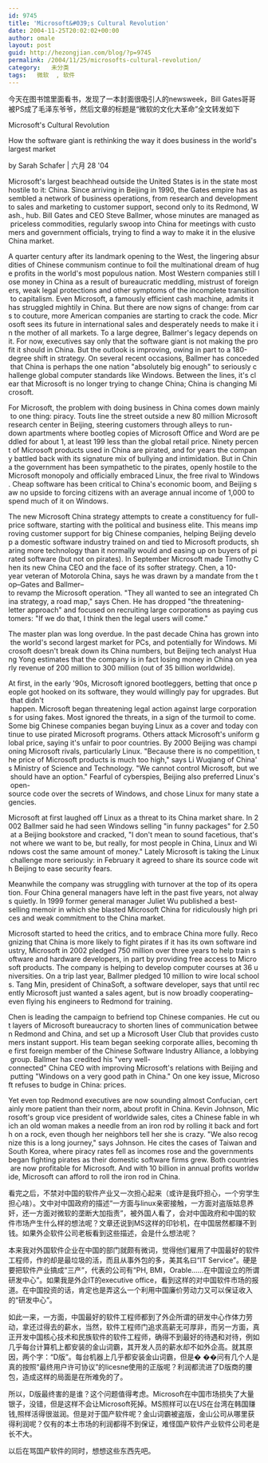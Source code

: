 ```yaml
---
id: 9745
title: 'Microsoft&#039;s Cultural Revolution'
date: 2004-11-25T20:02:02+00:00
author: omale
layout: post
guid: http://hezongjian.com/blog/?p=9745
permalink: /2004/11/25/microsofts-cultural-revolution/
category:   未分类  
tags:   微软  , 软件
---
```

今天在图书馆里面看书，发现了一本封面很吸引人的newsweek，Bill&nbsp;Gates哥哥被PS成了毛泽东爷爷，然后文章的标题是&ldquo;微软的文化大革命&rdquo;全文转发如下

Microsoft's&nbsp;Cultural&nbsp;Revolution
	  
How&nbsp;the&nbsp;software&nbsp;giant&nbsp;is&nbsp;rethinking&nbsp;the&nbsp;way&nbsp;it&nbsp;does&nbsp;business&nbsp;in&nbsp;the&nbsp;world's&nbsp;largest&nbsp;market

by&nbsp;Sarah&nbsp;Schafer&nbsp;|&nbsp;六月&nbsp;28&nbsp;'04

Microsoft's&nbsp;largest&nbsp;beachhead&nbsp;outside&nbsp;the&nbsp;United&nbsp;States&nbsp;is&nbsp;in&nbsp;the&nbsp;state&nbsp;most&nbsp;hostile&nbsp;to&nbsp;it:&nbsp;China.&nbsp;Since&nbsp;arriving&nbsp;in&nbsp;Beijing&nbsp;in&nbsp;1990,&nbsp;the&nbsp;Gates&nbsp;empire&nbsp;has&nbsp;assembled&nbsp;a&nbsp;network&nbsp;of&nbsp;business&nbsp;operations,&nbsp;from&nbsp;research&nbsp;and&nbsp;development&nbsp;to&nbsp;sales&nbsp;and&nbsp;marketing&nbsp;to&nbsp;customer&nbsp;support,&nbsp;second&nbsp;only&nbsp;to&nbsp;its&nbsp;Redmond,&nbsp;Wash.,&nbsp;hub.&nbsp;Bill&nbsp;Gates&nbsp;and&nbsp;CEO&nbsp;Steve&nbsp;Ballmer,&nbsp;whose&nbsp;minutes&nbsp;are&nbsp;managed&nbsp;as&nbsp;priceless&nbsp;commodities,&nbsp;regularly&nbsp;swoop&nbsp;into&nbsp;China&nbsp;for&nbsp;meetings&nbsp;with&nbsp;customers&nbsp;and&nbsp;government&nbsp;officials,&nbsp;trying&nbsp;to&nbsp;find&nbsp;a&nbsp;way&nbsp;to&nbsp;make&nbsp;it&nbsp;in&nbsp;the&nbsp;elusive&nbsp;China&nbsp;market.&nbsp;

A&nbsp;quarter&nbsp;century&nbsp;after&nbsp;its&nbsp;landmark&nbsp;opening&nbsp;to&nbsp;the&nbsp;West,&nbsp;the&nbsp;lingering&nbsp;absurdities&nbsp;of&nbsp;Chinese&nbsp;communism&nbsp;continue&nbsp;to&nbsp;foil&nbsp;the&nbsp;multinational&nbsp;dream&nbsp;of&nbsp;huge&nbsp;profits&nbsp;in&nbsp;the&nbsp;world's&nbsp;most&nbsp;populous&nbsp;nation.&nbsp;Most&nbsp;Western&nbsp;companies&nbsp;still&nbsp;lose&nbsp;money&nbsp;in&nbsp;China&nbsp;as&nbsp;a&nbsp;result&nbsp;of&nbsp;bureaucratic&nbsp;meddling,&nbsp;mistrust&nbsp;of&nbsp;foreigners,&nbsp;weak&nbsp;legal&nbsp;protections&nbsp;and&nbsp;other&nbsp;symptoms&nbsp;of&nbsp;the&nbsp;incomplete&nbsp;transition&nbsp;to&nbsp;capitalism.&nbsp;Even&nbsp;Microsoft,&nbsp;a&nbsp;famously&nbsp;efficient&nbsp;cash&nbsp;machine,&nbsp;admits&nbsp;it&nbsp;has&nbsp;struggled&nbsp;mightily&nbsp;in&nbsp;China.&nbsp;But&nbsp;there&nbsp;are&nbsp;now&nbsp;signs&nbsp;of&nbsp;change:&nbsp;from&nbsp;cars&nbsp;to&nbsp;couture,&nbsp;more&nbsp;American&nbsp;companies&nbsp;are&nbsp;starting&nbsp;to&nbsp;crack&nbsp;the&nbsp;code.&nbsp;Microsoft&nbsp;sees&nbsp;its&nbsp;future&nbsp;in&nbsp;international&nbsp;sales&nbsp;and&nbsp;desperately&nbsp;needs&nbsp;to&nbsp;make&nbsp;it&nbsp;in&nbsp;the&nbsp;mother&nbsp;of&nbsp;all&nbsp;markets.&nbsp;To&nbsp;a&nbsp;large&nbsp;degree,&nbsp;Ballmer's&nbsp;legacy&nbsp;depends&nbsp;on&nbsp;it.&nbsp;For&nbsp;now,&nbsp;executives&nbsp;say&nbsp;only&nbsp;that&nbsp;the&nbsp;software&nbsp;giant&nbsp;is&nbsp;not&nbsp;making&nbsp;the&nbsp;profit&nbsp;it&nbsp;should&nbsp;in&nbsp;China.&nbsp;But&nbsp;the&nbsp;outlook&nbsp;is&nbsp;improving,&nbsp;owing&nbsp;in&nbsp;part&nbsp;to&nbsp;a&nbsp;180-degree&nbsp;shift&nbsp;in&nbsp;strategy.&nbsp;On&nbsp;several&nbsp;recent&nbsp;occasions,&nbsp;Ballmer&nbsp;has&nbsp;conceded&nbsp;that&nbsp;China&nbsp;is&nbsp;perhaps&nbsp;the&nbsp;one&nbsp;nation&nbsp;"absolutely&nbsp;big&nbsp;enough"&nbsp;to&nbsp;seriously&nbsp;challenge&nbsp;global&nbsp;computer&nbsp;standards&nbsp;like&nbsp;Windows.&nbsp;Between&nbsp;the&nbsp;lines,&nbsp;it's&nbsp;clear&nbsp;that&nbsp;Microsoft&nbsp;is&nbsp;no&nbsp;longer&nbsp;trying&nbsp;to&nbsp;change&nbsp;China;&nbsp;China&nbsp;is&nbsp;changing&nbsp;Microsoft.&nbsp;

For&nbsp;Microsoft,&nbsp;the&nbsp;problem&nbsp;with&nbsp;doing&nbsp;business&nbsp;in&nbsp;China&nbsp;comes&nbsp;down&nbsp;mainly&nbsp;to&nbsp;one&nbsp;thing:&nbsp;piracy.&nbsp;Touts&nbsp;line&nbsp;the&nbsp;street&nbsp;outside&nbsp;a&nbsp;new&nbsp;80&nbsp;million&nbsp;Microsoft&nbsp;research&nbsp;center&nbsp;in&nbsp;Beijing,&nbsp;steering&nbsp;customers&nbsp;through&nbsp;alleys&nbsp;to&nbsp;run-down&nbsp;apartments&nbsp;where&nbsp;bootleg&nbsp;copies&nbsp;of&nbsp;Microsoft&nbsp;Office&nbsp;and&nbsp;Word&nbsp;are&nbsp;peddled&nbsp;for&nbsp;about&nbsp;1,&nbsp;at&nbsp;least&nbsp;199&nbsp;less&nbsp;than&nbsp;the&nbsp;global&nbsp;retail&nbsp;price.&nbsp;Ninety&nbsp;percent&nbsp;of&nbsp;Microsoft&nbsp;products&nbsp;used&nbsp;in&nbsp;China&nbsp;are&nbsp;pirated,&nbsp;and&nbsp;for&nbsp;years&nbsp;the&nbsp;company&nbsp;battled&nbsp;back&nbsp;with&nbsp;its&nbsp;signature&nbsp;mix&nbsp;of&nbsp;bullying&nbsp;and&nbsp;intimidation.&nbsp;But&nbsp;in&nbsp;China&nbsp;the&nbsp;government&nbsp;has&nbsp;been&nbsp;sympathetic&nbsp;to&nbsp;the&nbsp;pirates,&nbsp;openly&nbsp;hostile&nbsp;to&nbsp;the&nbsp;Microsoft&nbsp;monopoly&nbsp;and&nbsp;officially&nbsp;embraced&nbsp;Linux,&nbsp;the&nbsp;free&nbsp;rival&nbsp;to&nbsp;Windows.&nbsp;Cheap&nbsp;software&nbsp;has&nbsp;been&nbsp;critical&nbsp;to&nbsp;China's&nbsp;economic&nbsp;boom,&nbsp;and&nbsp;Beijing&nbsp;saw&nbsp;no&nbsp;upside&nbsp;to&nbsp;forcing&nbsp;citizens&nbsp;with&nbsp;an&nbsp;average&nbsp;annual&nbsp;income&nbsp;of&nbsp;1,000&nbsp;to&nbsp;spend&nbsp;much&nbsp;of&nbsp;it&nbsp;on&nbsp;Windows.&nbsp;

The&nbsp;new&nbsp;Microsoft&nbsp;China&nbsp;strategy&nbsp;attempts&nbsp;to&nbsp;create&nbsp;a&nbsp;constituency&nbsp;for&nbsp;full-price&nbsp;software,&nbsp;starting&nbsp;with&nbsp;the&nbsp;political&nbsp;and&nbsp;business&nbsp;elite.&nbsp;This&nbsp;means&nbsp;improving&nbsp;customer&nbsp;support&nbsp;for&nbsp;big&nbsp;Chinese&nbsp;companies,&nbsp;helping&nbsp;Beijing&nbsp;develop&nbsp;a&nbsp;domestic&nbsp;software&nbsp;industry&nbsp;trained&nbsp;on&nbsp;and&nbsp;tied&nbsp;to&nbsp;Microsoft&nbsp;products,&nbsp;sharing&nbsp;more&nbsp;technology&nbsp;than&nbsp;it&nbsp;normally&nbsp;would&nbsp;and&nbsp;easing&nbsp;up&nbsp;on&nbsp;buyers&nbsp;of&nbsp;pirated&nbsp;software&nbsp;(but&nbsp;not&nbsp;on&nbsp;pirates).&nbsp;In&nbsp;September&nbsp;Microsoft&nbsp;made&nbsp;Timothy&nbsp;Chen&nbsp;its&nbsp;new&nbsp;China&nbsp;CEO&nbsp;and&nbsp;the&nbsp;face&nbsp;of&nbsp;its&nbsp;softer&nbsp;strategy.&nbsp;Chen,&nbsp;a&nbsp;10-year&nbsp;veteran&nbsp;of&nbsp;Motorola&nbsp;China,&nbsp;says&nbsp;he&nbsp;was&nbsp;drawn&nbsp;by&nbsp;a&nbsp;mandate&nbsp;from&nbsp;the&nbsp;top&#8211;Gates&nbsp;and&nbsp;Ballmer&#8211;to&nbsp;revamp&nbsp;the&nbsp;Microsoft&nbsp;operation.&nbsp;"They&nbsp;all&nbsp;wanted&nbsp;to&nbsp;see&nbsp;an&nbsp;integrated&nbsp;China&nbsp;strategy,&nbsp;a&nbsp;road&nbsp;map,"&nbsp;says&nbsp;Chen.&nbsp;He&nbsp;has&nbsp;dropped&nbsp;"the&nbsp;threatening-letter&nbsp;approach"&nbsp;and&nbsp;focused&nbsp;on&nbsp;recruiting&nbsp;large&nbsp;corporations&nbsp;as&nbsp;paying&nbsp;customers:&nbsp;"If&nbsp;we&nbsp;do&nbsp;that,&nbsp;I&nbsp;think&nbsp;then&nbsp;the&nbsp;legal&nbsp;users&nbsp;will&nbsp;come."&nbsp;

The&nbsp;master&nbsp;plan&nbsp;was&nbsp;long&nbsp;overdue.&nbsp;In&nbsp;the&nbsp;past&nbsp;decade&nbsp;China&nbsp;has&nbsp;grown&nbsp;into&nbsp;the&nbsp;world's&nbsp;second&nbsp;largest&nbsp;market&nbsp;for&nbsp;PCs,&nbsp;and&nbsp;potentially&nbsp;for&nbsp;Windows.&nbsp;Microsoft&nbsp;doesn't&nbsp;break&nbsp;down&nbsp;its&nbsp;China&nbsp;numbers,&nbsp;but&nbsp;Beijing&nbsp;tech&nbsp;analyst&nbsp;Huang&nbsp;Yong&nbsp;estimates&nbsp;that&nbsp;the&nbsp;company&nbsp;is&nbsp;in&nbsp;fact&nbsp;losing&nbsp;money&nbsp;in&nbsp;China&nbsp;on&nbsp;yearly&nbsp;revenue&nbsp;of&nbsp;200&nbsp;million&nbsp;to&nbsp;300&nbsp;million&nbsp;(out&nbsp;of&nbsp;35&nbsp;billion&nbsp;worldwide).&nbsp;

At&nbsp;first,&nbsp;in&nbsp;the&nbsp;early&nbsp;'90s,&nbsp;Microsoft&nbsp;ignored&nbsp;bootleggers,&nbsp;betting&nbsp;that&nbsp;once&nbsp;people&nbsp;got&nbsp;hooked&nbsp;on&nbsp;its&nbsp;software,&nbsp;they&nbsp;would&nbsp;willingly&nbsp;pay&nbsp;for&nbsp;upgrades.&nbsp;But&nbsp;that&nbsp;didn't &nbsp;happen.&nbsp;Microsoft&nbsp;began&nbsp;threatening&nbsp;legal&nbsp;action&nbsp;against&nbsp;large&nbsp;corporations&nbsp;for&nbsp;using&nbsp;fakes.&nbsp;Most&nbsp;ignored&nbsp;the&nbsp;threats,&nbsp;in&nbsp;a&nbsp;sign&nbsp;of&nbsp;the&nbsp;turmoil&nbsp;to&nbsp;come.&nbsp;Some&nbsp;big&nbsp;Chinese&nbsp;companies&nbsp;began&nbsp;buying&nbsp;Linux&nbsp;as&nbsp;a&nbsp;cover&nbsp;and&nbsp;today&nbsp;continue&nbsp;to&nbsp;use&nbsp;pirated&nbsp;Microsoft&nbsp;programs.&nbsp;Others&nbsp;attack&nbsp;Microsoft's&nbsp;uniform&nbsp;global&nbsp;price,&nbsp;saying&nbsp;it's&nbsp;unfair&nbsp;to&nbsp;poor&nbsp;countries.&nbsp;By&nbsp;2000&nbsp;Beijing&nbsp;was&nbsp;championing&nbsp;Microsoft&nbsp;rivals,&nbsp;particularly&nbsp;Linux.&nbsp;"Because&nbsp;there&nbsp;is&nbsp;no&nbsp;competition,&nbsp;the&nbsp;price&nbsp;of&nbsp;Microsoft&nbsp;products&nbsp;is&nbsp;much&nbsp;too&nbsp;high,"&nbsp;says&nbsp;Li&nbsp;Wuqiang&nbsp;of&nbsp;China's&nbsp;Ministry&nbsp;of&nbsp;Science&nbsp;and&nbsp;Technology.&nbsp;"We&nbsp;cannot&nbsp;control&nbsp;Microsoft,&nbsp;but&nbsp;we&nbsp;should&nbsp;have&nbsp;an&nbsp;option."&nbsp;Fearful&nbsp;of&nbsp;cyberspies,&nbsp;Beijing&nbsp;also&nbsp;preferred&nbsp;Linux's&nbsp;open-source&nbsp;code&nbsp;over&nbsp;the&nbsp;secrets&nbsp;of&nbsp;Windows,&nbsp;and&nbsp;chose&nbsp;Linux&nbsp;for&nbsp;many&nbsp;state&nbsp;agencies.&nbsp;

Microsoft&nbsp;at&nbsp;first&nbsp;laughed&nbsp;off&nbsp;Linux&nbsp;as&nbsp;a&nbsp;threat&nbsp;to&nbsp;its&nbsp;China&nbsp;market&nbsp;share.&nbsp;In&nbsp;2002&nbsp;Ballmer&nbsp;said&nbsp;he&nbsp;had&nbsp;seen&nbsp;Windows&nbsp;selling&nbsp;"in&nbsp;funny&nbsp;packages"&nbsp;for&nbsp;2.50&nbsp;at&nbsp;a&nbsp;Beijing&nbsp;bookstore&nbsp;and&nbsp;cracked,&nbsp;"I&nbsp;don't&nbsp;mean&nbsp;to&nbsp;sound&nbsp;facetious,&nbsp;that's&nbsp;not&nbsp;where&nbsp;we&nbsp;want&nbsp;to&nbsp;be,&nbsp;but&nbsp;really,&nbsp;for&nbsp;most&nbsp;people&nbsp;in&nbsp;China,&nbsp;Linux&nbsp;and&nbsp;Windows&nbsp;cost&nbsp;the&nbsp;same&nbsp;amount&nbsp;of&nbsp;money."&nbsp;Lately&nbsp;Microsoft&nbsp;is&nbsp;taking&nbsp;the&nbsp;Linux&nbsp;challenge&nbsp;more&nbsp;seriously:&nbsp;in&nbsp;February&nbsp;it&nbsp;agreed&nbsp;to&nbsp;share&nbsp;its&nbsp;source&nbsp;code&nbsp;with&nbsp;Beijing&nbsp;to&nbsp;ease&nbsp;security&nbsp;fears.&nbsp;

Meanwhile&nbsp;the&nbsp;company&nbsp;was&nbsp;struggling&nbsp;with&nbsp;turnover&nbsp;at&nbsp;the&nbsp;top&nbsp;of&nbsp;its&nbsp;operation.&nbsp;Four&nbsp;China&nbsp;general&nbsp;managers&nbsp;have&nbsp;left&nbsp;in&nbsp;the&nbsp;past&nbsp;five&nbsp;years,&nbsp;not&nbsp;always&nbsp;quietly.&nbsp;In&nbsp;1999&nbsp;former&nbsp;general&nbsp;manager&nbsp;Juliet&nbsp;Wu&nbsp;published&nbsp;a&nbsp;best-selling&nbsp;memoir&nbsp;in&nbsp;which&nbsp;she&nbsp;blasted&nbsp;Microsoft&nbsp;China&nbsp;for&nbsp;ridiculously&nbsp;high&nbsp;prices&nbsp;and&nbsp;weak&nbsp;commitment&nbsp;to&nbsp;the&nbsp;China&nbsp;market.&nbsp;

Microsoft&nbsp;started&nbsp;to&nbsp;heed&nbsp;the&nbsp;critics,&nbsp;and&nbsp;to&nbsp;embrace&nbsp;China&nbsp;more&nbsp;fully.&nbsp;Recognizing&nbsp;that&nbsp;China&nbsp;is&nbsp;more&nbsp;likely&nbsp;to&nbsp;fight&nbsp;pirates&nbsp;if&nbsp;it&nbsp;has&nbsp;its&nbsp;own&nbsp;software&nbsp;industry,&nbsp;Microsoft&nbsp;in&nbsp;2002&nbsp;pledged&nbsp;750&nbsp;million&nbsp;over&nbsp;three&nbsp;years&nbsp;to&nbsp;help&nbsp;train&nbsp;software&nbsp;and&nbsp;hardware&nbsp;developers,&nbsp;in&nbsp;part&nbsp;by&nbsp;providing&nbsp;free&nbsp;access&nbsp;to&nbsp;Microsoft&nbsp;products.&nbsp;The&nbsp;company&nbsp;is&nbsp;helping&nbsp;to&nbsp;develop&nbsp;computer&nbsp;courses&nbsp;at&nbsp;36&nbsp;universities.&nbsp;On&nbsp;a&nbsp;trip&nbsp;last&nbsp;year,&nbsp;Ballmer&nbsp;pledged&nbsp;10&nbsp;million&nbsp;to&nbsp;wire&nbsp;local&nbsp;schools.&nbsp;Tang&nbsp;Min,&nbsp;president&nbsp;of&nbsp;ChinaSoft,&nbsp;a&nbsp;software&nbsp;developer,&nbsp;says&nbsp;that&nbsp;until&nbsp;recently&nbsp;Microsoft&nbsp;just&nbsp;wanted&nbsp;a&nbsp;sales&nbsp;agent,&nbsp;but&nbsp;is&nbsp;now&nbsp;broadly&nbsp;cooperating&#8211;even&nbsp;flying&nbsp;his&nbsp;engineers&nbsp;to&nbsp;Redmond&nbsp;for&nbsp;training.&nbsp;

Chen&nbsp;is&nbsp;leading&nbsp;the&nbsp;campaign&nbsp;to&nbsp;befriend&nbsp;top&nbsp;Chinese&nbsp;companies.&nbsp;He&nbsp;cut&nbsp;out&nbsp;layers&nbsp;of&nbsp;Microsoft&nbsp;bureaucracy&nbsp;to&nbsp;shorten&nbsp;lines&nbsp;of&nbsp;communication&nbsp;between&nbsp;Redmond&nbsp;and&nbsp;China,&nbsp;and&nbsp;set&nbsp;up&nbsp;a&nbsp;Microsoft&nbsp;User&nbsp;Club&nbsp;that&nbsp;provides&nbsp;customers&nbsp;instant&nbsp;support.&nbsp;His&nbsp;team&nbsp;began&nbsp;seeking&nbsp;corporate&nbsp;allies,&nbsp;becoming&nbsp;the&nbsp;first&nbsp;foreign&nbsp;member&nbsp;of&nbsp;the&nbsp;Chinese&nbsp;Software&nbsp;Industry&nbsp;Alliance,&nbsp;a&nbsp;lobbying&nbsp;group.&nbsp;Ballmer&nbsp;has&nbsp;credited&nbsp;his&nbsp;"very&nbsp;well-connected"&nbsp;China&nbsp;CEO&nbsp;with&nbsp;improving&nbsp;Microsoft's&nbsp;relations&nbsp;with&nbsp;Beijing&nbsp;and&nbsp;putting&nbsp;"Windows&nbsp;on&nbsp;a&nbsp;very&nbsp;good&nbsp;path&nbsp;in&nbsp;China."&nbsp;On&nbsp;one&nbsp;key&nbsp;issue,&nbsp;Microsoft&nbsp;refuses&nbsp;to&nbsp;budge&nbsp;in&nbsp;China:&nbsp;prices.&nbsp;

Yet&nbsp;even&nbsp;top&nbsp;Redmond&nbsp;executives&nbsp;are&nbsp;now&nbsp;sounding&nbsp;almost&nbsp;Confucian,&nbsp;certainly&nbsp;more&nbsp;patient&nbsp;than&nbsp;their&nbsp;norm,&nbsp;about&nbsp;profit&nbsp;in&nbsp;China.&nbsp;Kevin&nbsp;Johnson,&nbsp;Microsoft's&nbsp;group&nbsp;vice&nbsp;president&nbsp;of&nbsp;worldwide&nbsp;sales,&nbsp;cites&nbsp;a&nbsp;Chinese&nbsp;fable&nbsp;in&nbsp;which&nbsp;an&nbsp;old&nbsp;woman&nbsp;makes&nbsp;a&nbsp;needle&nbsp;from&nbsp;an&nbsp;iron&nbsp;rod&nbsp;by&nbsp;rolling&nbsp;it&nbsp;back&nbsp;and&nbsp;forth&nbsp;on&nbsp;a&nbsp;rock,&nbsp;even&nbsp;though&nbsp;her&nbsp;neighbors&nbsp;tell&nbsp;her&nbsp;she&nbsp;is&nbsp;crazy.&nbsp;"We&nbsp;also&nbsp;recognize&nbsp;this&nbsp;is&nbsp;a&nbsp;long&nbsp;journey,"&nbsp;says&nbsp;Johnson.&nbsp;He&nbsp;cites&nbsp;the&nbsp;cases&nbsp;of&nbsp;Taiwan&nbsp;and&nbsp;South&nbsp;Korea,&nbsp;where&nbsp;piracy&nbsp;rates&nbsp;fell&nbsp;as&nbsp;incomes&nbsp;rose&nbsp;and&nbsp;the&nbsp;governments&nbsp;began&nbsp;fighting&nbsp;pirates&nbsp;as&nbsp;their&nbsp;domestic&nbsp;software&nbsp;firms&nbsp;grew.&nbsp;Both&nbsp;countries&nbsp;are&nbsp;now&nbsp;profitable&nbsp;for&nbsp;Microsoft.&nbsp;And&nbsp;with&nbsp;10&nbsp;billion&nbsp;in&nbsp;annual&nbsp;profits&nbsp;worldwide,&nbsp;Microsoft&nbsp;can&nbsp;afford&nbsp;to&nbsp;roll&nbsp;the&nbsp;iron&nbsp;rod&nbsp;in&nbsp;China.&nbsp;

看完之后，不禁对中国的软件产业又一次担心起来（或许是我吓担心，一个穷学生担心啥）。文中对中国政府的描述&ldquo;一方面与linux亲密接触，一方面对盗版姑息养奸，还一方面对微软的垄断大加指责&rdquo;，被外国人看了，会对中国政府和中国的软件市场产生什么样的想法呢？文章还说到MS这样的印钞机，在中国居然都赚不到钱。如果外企软件公司老板看到这些描述，会是什么想法呢？

本来我对外国软件企业在中国的部门就颇有微词，觉得他们雇用了中国最好的软件工程师，作的却是最垃圾的活，而且从事外包的多，美其名曰&ldquo;IT&nbsp;Service&rdquo;。硬是要把软件产业搞成&ldquo;三产&rdquo;，代表的公司有&ldquo;PH,&nbsp;BMI，Orable&hellip;&hellip;在中国设立的所谓研发中心&rdquo;。如果我是外企IT的executive&nbsp;office，看到这样的对中国软件市场的报道。在中国投资的话，肯定也是弄这么一个利用中国廉价劳动力又可以保证收入的&ldquo;研发中心&rdquo;。

如此一来，一方面，中国最好的软件工程师都到了外企所谓的研发中心作体力劳动，拿还过得去的薪水，当然，软件工程师门追求高薪无可厚非，而另一方面，真正开发中国核心技术和民族软件的软件工程师，确得不到最好的待遇和对待，例如几乎每台计算机上都安装的金山词霸，其开发人员的薪水却不如外企高。就其原因，两个字：&ldquo;D版&rdquo;。每台机器上几乎都安装金山词霸，但是� ��问有几个人是真的按照&ldquo;最终用户许可协议&rdquo;的licesne使用的正版呢？利润都流进了D版商的腰包，造成这样的局面是在所难免的了。

所以，D版最终害的是谁？这个问题值得考虑。Microsoft在中国市场损失了大量银子，没错，但是这样不会让Microsoft死掉。MS照样可以在US在台湾在韩国赚钱,照样活得很滋润。但是对于国产软件呢？金山词霸被盗版，金山公司从哪里获得利润呢？仅有的本土市场的利润都得不到保证，难怪国产软件产业软件公司老是长不大。

以后在骂国产软件的同时，想想这些东西先吧。

&nbsp;